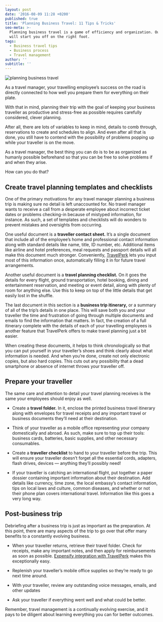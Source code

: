 ```yaml
---
layout: post
date: '2016-08-09 11:28 +0200'
published: true
title: 'Planning Business Travel: 11 Tips & Tricks'
seo-meta: >-
  Planning business travel is a game of efficiency and organization. Our guide
  will start you off on the right foot.
tags:
  - Business travel tips
  - Business process
  - Travel management
author: ''
subtitle: ''
---
```

![planning business travel]({{site.baseurl}}/blog-media/planning-business-travel.png)

As a travel manager, your travelling employee’s success on the road is directly connected to how well you prepare them for everything on their plate. 

With that in mind, planning their trip with the goal of keeping your business traveller as productive and stress-free as possible requires carefully considered, clever planning. 

After all, there are lots of variables to keep in mind, details to comb through, reservations to create and schedules to align. And even after all that is done, you still have to contend with the possibility of problems popping up while your traveller is on the move. 

As a travel manager, the best thing you can do is to be as organized as humanly possible beforehand so that you can be free to solve problems if and when they arise. 

How can you do that?  

## Create travel planning templates and checklists ##

One of the primary motivations for any travel manager planning a business trip is making sure no detail is left unaccounted for. No travel manager wants to receive a call from a desperate employee about incorrect ticket dates or problems checking-in because of mistyped information, for instance. As such, a set of templates and checklists will do wonders to prevent mistakes and oversights from occurring. 

One useful document is a **traveller contact sheet.** It’s a single document that include all of the employee’s home and professional contact information along with standard details like name, title, ID number, etc. Additional items like airline and hotel preferences, meal requests and passport details will all make this document much stronger. Conveniently, [TravelPerk](http://travelperk.com/) lets you input most of this information once, automatically filling it in for future travel arrangements. 

Another useful document is a **travel planning checklist.** On it goes the details for every flight, ground transportation, hotel booking, dining and entertainment reservation, and meeting or event detail, along with plenty of room for anything else. Use this to keep on top of the little details that get easily lost in the shuffle. 

The last document in this section is a **business trip itinerary,** or a summary of all of the trip’s details in one place. This will save both you and your traveller the time and frustration of going through multiple documents and emails to find the information that matters. In fact, the creation of a full itinerary complete with the details of each of your travelling employees is another feature that TravelPerk offers to make travel planning just a bit easier.

When creating these documents, it helps to think chronologically so that you can put yourself in your traveller’s shoes and think clearly about what information is needed. And when you’re done, create not only electronic copies, but also hard copies. This cuts out any possibility that a dead smartphone or absence of internet throws your traveller off. 

## Prepare your traveller ##

The same care and attention to detail your travel planning receives is the same your employees should enjoy as well. 

- Create a **travel folder.** In it, enclose the printed business travel itinerary along with envelopes for travel receipts and any important travel or business documents they’ll need at their destination.
    
- Think of your traveller as a mobile office representing your company domestically and abroad. As such, make sure to top up their tools: business cards, batteries, basic supplies, and other necessary consumables. 
    
- Create a **traveller checklist** to hand to your traveller before the trip. This will ensure your traveller doesn’t forget all the essential cords, adapters, flash drives, devices — anything they’ll possibly need! 
	
- If your traveller is catching an international flight, put together a paper dossier containing important information about their destination. Add details like currency, time zone, the local embassy’s contact information, tips on local laws and culture, common diseases, and whether or not their phone plan covers international travel. Information like this goes a very long way. 

## Post-business trip ##

Debriefing after a business trip is just as important as the preparation. At this point, there are many aspects of the trip to go over that offer many benefits to a constantly evolving business. 

- When your traveller returns, retrieve their travel folder. Check for receipts, make any important notes, and then apply for reimbursements as soon as possible. [Expensify integration with TravelPerk](http://travelperk.com/blog/the-best-travel-and-business-expense-reporting-tools/) makes this exceptionally easy. 

- Replenish your traveller’s mobile office supplies so they’re ready to go next time around.

- With your traveller, review any outstanding voice messages, emails, and other updates 

- Ask your traveller if everything went well and what could be better. 

Remember, travel management is a continually evolving exercise, and it pays to be diligent about learning everything you can for better outcomes.


<!-- Start of Leadin Embed -->
  <script type="text/javascript" src="//js.leadin.com/js/v1/2471398.js" id="LeadinEmbed-2471398" crossorigin="use-credentials" async defer></script>
<!-- End of Leadin Embed -->
